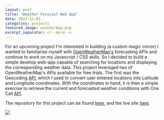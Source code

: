 ```yaml
---
layout: post
title: "Weather Forecast Web App"
date: 2022-11-01
categories: projects
featured_image: weatherApp.png
excerpt_separator: <!--more-->
---
```


For an upcoming project I'm interested in building (a custom magic mirror) I wanted to familiarize myself with [OpenWeatherMap's](https://openweathermap.org) forecasting APIs and continue to work on my Javascript / CSS skills. So I decided to build a simple desktop web-app capable of searching for locations and displaying the corresponding weather data. This project leveraged two of OpenWeatherMap's APIs available for free trials. The first was the Geocoding [API](https://openweathermap.org/api/geocoding-api), which I used to convert user entered locations into Latitude and Longitude coordinates. With the coordinates in hand, it is then a simple exercise to retrieve the current and forecasted weather conditions with One Call [API](https://openweathermap.org/api/one-call-3). 

The repository for this project can be found [here](https://github.com/connor-passe/weather-app), and the live site [here](https://connorpasse.com/weather-app/).

![](/assets/images/weatherApp.png)


